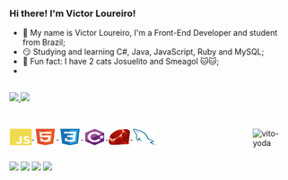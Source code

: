 ### Hi there! I'm Victor Loureiro!



- 🥰 My name is Victor Loureiro, I'm a Front-End Developer and student from Brazil;
- 😏 Studying and learning C#, Java, JavaScript, Ruby and MySQL;
- 🥳 Fun fact: I have 2 cats Josuelito and Smeagol 🐱🐱;
- 
##

 <div>
  <a href="https://github.com/victorloureiro1">
  <img height="180em" src="https://github-readme-stats.vercel.app/api?username=victorloureiro1&show_icons=true&theme=material-palenight&include_all_commits=true&count_private=true"/> <img height="180em" src="https://github-readme-stats.vercel.app/api/top-langs/?username=victorloureiro1&layout=compact&langs_count=7&theme=material-palenight"/>
</div>
 
 ##
 
  <div style="display: inline_block"><br>
  <img align="center" alt="vito-Js" height="30" width="40" src="https://raw.githubusercontent.com/devicons/devicon/master/icons/javascript/javascript-plain.svg">
  <img align="center" alt="vito-HTML" height="30" width="40" src="https://raw.githubusercontent.com/devicons/devicon/master/icons/html5/html5-original.svg">
  <img align="center" alt="vito-CSS" height="30" width="40" src="https://raw.githubusercontent.com/devicons/devicon/master/icons/css3/css3-original.svg">
  <img align="center" alt="vito-Csharp" height="30" width="40" src="https://raw.githubusercontent.com/devicons/devicon/master/icons/csharp/csharp-original.svg">
  <img align="center" alt="vito-Csharp" height="30" width="40" src="https://raw.githubusercontent.com/devicons/devicon/master/icons/ruby/ruby-original.svg">
   <img align="center" alt="vito-Csharp" height="30" width="40" src="https://raw.githubusercontent.com/devicons/devicon/master/icons/mysql/mysql-original.svg">
  <img align="right" alt="vito-yoda" src="https://static.wikia.nocookie.net/minecraft_gamepedia/images/4/42/Dancing_Red_Parrot.gif/revision/latest/scale-to-width-down/250?cb=20200226075200" width="70" height="70">
</div>

 ##
 
  <div> 
  <a href="https://www.instagram.com/victorloureirosl/" target="_blank"><img src="https://img.shields.io/badge/-Instagram-%23E4405F?style=for-the-badge&logo=instagram&logoColor=white" target="_blank"></a>
 </a> 
  <a href = "victor.loureiro.silva@gmail.com"><img src="https://img.shields.io/badge/-Gmail-%23333?style=for-the-badge&logo=gmail&logoColor=white" target="_blank"></a>
  <a href="https://www.linkedin.com/in/victor-loureiro-548353208/" target="_blank"><img src="https://img.shields.io/badge/-LinkedIn-%230077B5?style=for-the-badge&logo=linkedin&logoColor=white" target="_blank"></a> 
  <a href="https://api.whatsapp.com/send?phone=5532998323393&text=Victor%20Loureiro" target="_blank"><img src=https://img.shields.io/badge/WhatsApp-25D366?style=for-the-badge&logo=whatsapp&logoColor=white target="_blank"></a> 
 

</div>
